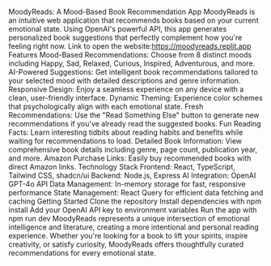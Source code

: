 MoodyReads: A Mood-Based Book Recommendation App
MoodyReads is an intuitive web application that recommends books based on your current emotional state. Using OpenAI's powerful API, this app generates personalized book suggestions that perfectly complement how you're feeling right now.
Link to open the website:https://moodyreads.replit.app
Features
Mood-Based Recommendations: Choose from 8 distinct moods including Happy, Sad, Relaxed, Curious, Inspired, Adventurous, and more.
AI-Powered Suggestions: Get intelligent book recommendations tailored to your selected mood with detailed descriptions and genre information.
Responsive Design: Enjoy a seamless experience on any device with a clean, user-friendly interface.
Dynamic Theming: Experience color schemes that psychologically align with each emotional state.
Fresh Recommendations: Use the "Read Something Else" button to generate new recommendations if you've already read the suggested books.
Fun Reading Facts: Learn interesting tidbits about reading habits and benefits while waiting for recommendations to load.
Detailed Book Information: View comprehensive book details including genre, page count, publication year, and more.
Amazon Purchase Links: Easily buy recommended books with direct Amazon links.
Technology Stack
Frontend: React, TypeScript, Tailwind CSS, shadcn/ui
Backend: Node.js, Express
AI Integration: OpenAI GPT-4o API
Data Management: In-memory storage for fast, responsive performance
State Management: React Query for efficient data fetching and caching
Getting Started
Clone the repository
Install dependencies with npm install
Add your OpenAI API key to environment variables
Run the app with npm run dev
MoodyReads represents a unique intersection of emotional intelligence and literature, creating a more intentional and personal reading experience. Whether you're looking for a book to lift your spirits, inspire creativity, or satisfy curiosity, MoodyReads offers thoughtfully curated recommendations for every emotional state.
